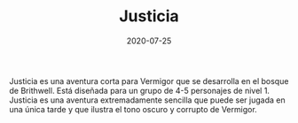 ﻿---
title: Justicia
summary: El tranquilo devenir de los pjs los hace pasar por Thaon, donde se veran envueltos en una trama de asesinato y venganza.
authors:
  - José Manuel Palacios Rodrigo
date: 2020-07-25
type: post
categories:
- Holocubierta
tags:
- Vermigor
- Investigación
- Aldea
- Exterior
minlevels: "1"
maxlevels: "2"
prices: Gratis
session: "1"
mincharacters: "4"
maxcharacters: "5"
eval: oficial
cover: "justicia.jpg"
download: "justicia.pdf"
moreinfo: "https://holocubierta.com/225-dia-del-rol-gratis-2020"
license: "OGL"
draft: false

---

Justicia es una aventura corta para Vermigor que se desarrolla en el bosque de Brithwell.
Está diseñada para un grupo de 4-5 personajes de nivel 1.
Justicia es una aventura extremadamente sencilla que puede ser jugada en una única tarde y que ilustra el tono oscuro y corrupto de Vermigor.
